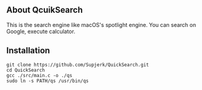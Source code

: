## About QcuikSearch

This is the search engine like macOS's spotlight engine.
You can search on Google, execute calculator. 

## Installation

```
git clone https://github.com/Supjerk/QuickSearch.git
cd QuickSearch
gcc ./src/main.c -o ./qs
sudo ln -s PATH/qs /usr/bin/qs
```